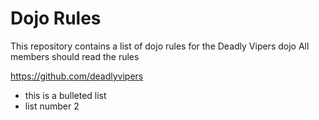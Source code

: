 Dojo Rules
==========

This repository contains a list of dojo rules for the Deadly Vipers dojo
All members should read the rules

https://github.com/deadlyvipers

* this is a bulleted list
* list number 2

